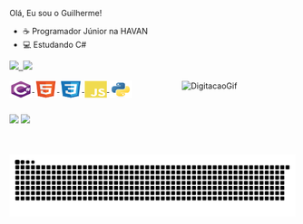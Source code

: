 Olá, Eu sou o Guilherme!
- ☕ Programador Júnior na HAVAN
- 💻 Estudando C#

<div>
  <a href="https://github.com/assi23">
  <img height="170em" src="https://github-readme-stats.vercel.app/api?username=assi23&show_icons=true&theme=dark&include_all_commits=true&count_private=true"/>&nbsp;
    
  <img height="170em" src="https://github-readme-stats.vercel.app/api/top-langs/?username=assi23&layout=compact&langs_count=7&theme=dark"/>
</div>
  
 <div style="display: inline_block"><br>
  <img align="center" alt="Assi-Csharp" height="30" width="40" src="https://raw.githubusercontent.com/devicons/devicon/master/icons/csharp/csharp-original.svg">
  <img align="center" alt="Assi-HTML" height="30" width="40" src="https://raw.githubusercontent.com/devicons/devicon/master/icons/html5/html5-original.svg">
  <img align="center" alt="Assi-CSS" height="30" width="40" src="https://raw.githubusercontent.com/devicons/devicon/master/icons/css3/css3-original.svg">
  <img align="center" alt="Assi-Js" height="30" width="40" src="https://raw.githubusercontent.com/devicons/devicon/master/icons/javascript/javascript-plain.svg">
  <img align="center" alt="Assi-Python" height="30" width="40" src="https://raw.githubusercontent.com/devicons/devicon/master/icons/python/python-original.svg">
  <img align="right" alt="DigitacaoGif" height="130" width="200" src="https://64.media.tumblr.com/bc91fffa1f7f71014fddf10d3d2decbd/tumblr_pkxty5psM71sguk2k_500.gifv">
</div>

##
  
<div> 
  <a href="https://www.instagram.com/gui.assim" target="_blank"><img src="https://img.shields.io/badge/-Instagram-%23E4405F?style=for-the-badge&logo=instagram&logoColor=white" target="_blank"></a>
  <a href="https://www.linkedin.com/in/guilherme-assi-653471208/" target="_blank"><img src="https://img.shields.io/badge/-LinkedIn-%230077B5?style=for-the-badge&logo=linkedin&logoColor=white" target="_blank"></a> 
  
![Snake animation](https://github.com/assi23/assi23/blob/output/github-contribution-grid-snake.svg)
  
